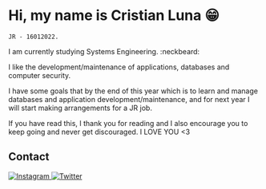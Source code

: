 
# Hi, my name is Cristian Luna :grin:
`
JR - 16012022. 
`

I am currently studying Systems Engineering. :neckbeard:

I like the development/maintenance of applications, databases and computer security.

I have some goals that by the end of this year which is to learn and manage databases and application development/maintenance, and for next year I will start making arrangements for a JR job.


If you have read this, I thank you for reading and I also encourage you to keep going and never get discouraged.
I LOVE YOU <3

## Contact

<p>
  
  <a href="https://www.instagram.com/clunaarriaga20/">
    <img alt="Instagram" src="https://img.shields.io/badge/Instagram-E4405F?logo=instagram&logoColor=white&style=for-the-badge" />
  </a>
  
  <a href="https://twitter.com/CrisLuna_1">
    <img alt="Twitter" src="https://img.shields.io/badge/twitter-3399FF?logo=twitter&logoColor=white&style=for-the-badge" />
  </a>
  
</p>

<!---
CrisLuna1/CrisLuna1 is a ✨ special ✨ repository because its `README.md` (this file) appears on your GitHub profile.
You can click the Preview link to take a look at your changes.
--->
